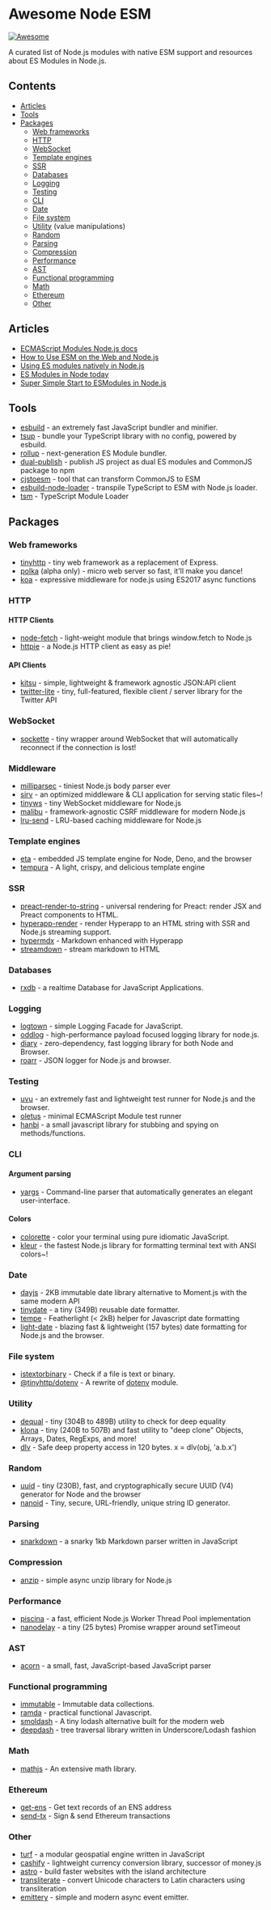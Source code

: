 # Awesome Node ESM

[![Awesome](https://awesome.re/badge-flat.svg)](https://awesome.re)

A curated list of Node.js modules with native ESM support and resources about ES Modules in Node.js.

## Contents

- [Articles](#articles)
- [Tools](#tools)
- [Packages](#packages)
  - [Web frameworks](#web-frameworks)
  - [HTTP](#http)
  - [WebSocket](#websocket)
  - [Template engines](#template-engines)
  - [SSR](#ssr)
  - [Databases](#databases)
  - [Logging](#logging)
  - [Testing](#testing)
  - [CLI](#cli)
  - [Date](#date)
  - [File system](#file-system)
  - [Utility](#utility) (value manipulations)
  - [Random](#random)
  - [Parsing](#parsing)
  - [Compression](#compression)
  - [Performance](#performance)
  - [AST](#ast)
  - [Functional programming](#functional-programming)
  - [Math](#math)
  - [Ethereum](#ethereum)
  - [Other](#other)

## Articles

- [ECMAScript Modules Node.js docs](https://nodejs.org/api/esm.html)
- [How to Use ESM on the Web and Node.js](https://byteofdev.com/posts/how-to-use-esm/)
- [Using ES modules natively in Node.js](https://2ality.com/2017/09/native-esm-node.html)
- [ES Modules in Node today](https://blog.logrocket.com/es-modules-in-node-today)
- [Super Simple Start to ESModules in Node.js](https://kentcdodds.com/blog/super-simple-start-to-es-modules-in-node-js/)

## Tools

- [esbuild](https://github.com/evanw/esbuild) - an extremely fast JavaScript bundler and minifier.
- [tsup](https://github.com/egoist/tsup) - bundle your TypeScript library with no config, powered by esbuild.
- [rollup](https://github.com/rollup/rollup) - next-generation ES Module bundler.
- [dual-publish](https://github.com/ai/dual-publish) - publish JS project as dual ES modules and CommonJS package to npm
- [cjstoesm](https://github.com/wessberg/cjstoesm) - tool that can transform CommonJS to ESM
- [esbuild-node-loader](https://github.com/antfu/esbuild-node-loader) - transpile TypeScript to ESM with Node.js loader.
- [tsm](https://github.com/lukeed/tsm) - TypeScript Module Loader

## Packages

### Web frameworks

- [tinyhttp](https://github.com/talentlessguy/tinyhttp) - tiny web framework as a replacement of Express.
- [polka](https://github.com/lukeed/polka) (alpha only) - micro web server so fast, it'll make you dance!
- [koa](https://github.com/koajs/koa) - expressive middleware for node.js using ES2017 async functions

### HTTP

#### HTTP Clients

- [node-fetch](https://github.com/node-fetch/node-fetch) - light-weight module that brings window.fetch to Node.js
- [httpie](https://github.com/lukeed/httpie) - a Node.js HTTP client as easy as pie!

#### API Clients

- [kitsu](https://github.com/wopian/kitsu) - simple, lightweight & framework agnostic JSON:API client
- [twitter-lite](https://github.com/draftbit/twitter-lite) - tiny, full-featured, flexible client / server library for the Twitter API 

### WebSocket

- [sockette](https://github.com/lukeed/sockette) - tiny wrapper around WebSocket that will automatically reconnect if the connection is lost!

### Middleware

- [milliparsec](https://github.com/talentlessguy/milliparsec) - tiniest Node.js body parser ever
- [sirv](https://github.com/lukeed/sirv) - an optimized middleware & CLI application for serving static files~! 
- [tinyws](https://github.com/talentlessguy/tinyws) - tiny WebSocket middleware for Node.js
- [malibu](https://github.com/tinyhttp/malibu) - framework-agnostic CSRF middleware for modern Node.js 
- [lru-send](https://github.com/tinyhttp/lru-send) - LRU-based caching middleware for Node.js

### Template engines

- [eta](https://github.com/eta-dev/eta) - embedded JS template engine for Node, Deno, and the browser
- [tempura](https://github.com/lukeed/tempura) - A light, crispy, and delicious template engine

### SSR

- [preact-render-to-string](https://github.com/preactjs/preact-render-to-string) - universal rendering for Preact: render JSX and Preact components to HTML.
- [hyperapp-render](https://github.com/kriasoft/hyperapp-render) - render Hyperapp to an HTML string with SSR and Node.js streaming support.
- [hypermdx](https://github.com/talentlessguy/hypermdx) - Markdown enhanced with Hyperapp 
- [streamdown](https://github.com/talentlessguy/streamdown) - stream markdown to HTML 

### Databases

- [rxdb](https://github.com/pubkey/rxdb) - a realtime Database for JavaScript Applications.

### Logging

- [logtown](https://github.com/logtown/logtown) - simple Logging Facade for JavaScript.
- [oddlog](https://gitlab.com/frissdiegurke/oddlog) - high-performance payload focused logging library for node.js.
- [diary](https://github.com/maraisr/diary) - zero-dependency, fast logging library for both Node and Browser.
- [roarr](https://github.com/gajus/roarr) - JSON logger for Node.js and browser.

### Testing

- [uvu](https://github.com/lukeed/uvu) - an extremely fast and lightweight test runner for Node.js and the browser.
- [oletus](https://github.com/bearror/oletus) - minimal ECMAScript Module test runner
- [hanbi](https://github.com/43081j/hanbi) - a small javascript library for stubbing and spying on methods/functions. 

### CLI

#### Argument parsing

- [yargs](https://github.com/yargs/yargs) - Command-line parser that automatically generates an elegant user-interface.

#### Colors

- [colorette](https://github.com/jorgebucaran/colorette) - color your terminal using pure idiomatic JavaScript.
- [kleur](https://github.com/lukeed/kleur) - the fastest Node.js library for formatting terminal text with ANSI colors~!

### Date

- [dayjs](https://github.com/iamkun/dayjs) - 2KB immutable date library alternative to Moment.js with the same modern API
- [tinydate](https://github.com/lukeed/tinydate) - a tiny (349B) reusable date formatter. 
- [tempe](https://github.com/masbagal/tempe) - Featherlight (< 2kB) helper for Javascript date formatting
- [light-date](https://github.com/xxczaki/light-date) - blazing fast & lightweight (157 bytes) date formatting for Node.js and the browser. 

### File system

- [istextorbinary](https://github.com/bevry/istextorbinary) - Check if a file is text or binary.
- [@tinyhttp/dotenv](https://github.com/talentlessguy/tinyhttp/tree/master/packages/dotenv) - A rewrite of [dotenv](https://github.com/motdotla/dotenv) module.

### Utility

- [dequal](https://github.com/lukeed/dequal) - tiny (304B to 489B) utility to check for deep equality
- [klona](https://github.com/lukeed/klona) - tiny (240B to 507B) and fast utility to "deep clone" Objects, Arrays, Dates, RegExps, and more!
- [dlv](https://github.com/developit/dlv) - Safe deep property access in 120 bytes. x = dlv(obj, 'a.b.x')


### Random

- [uuid](https://github.com/lukeed/uuid) - tiny (230B), fast, and cryptographically secure UUID (V4) generator for Node and the browser
- [nanoid](https://github.com/ai/nanoid) - Tiny, secure, URL-friendly, unique string ID generator.

### Parsing

- [snarkdown](https://github.com/developit/snarkdown) - a snarky 1kb Markdown parser written in JavaScript

### Compression

- [anzip](https://github.com/mikbry/anzip) - simple async unzip library for Node.js

### Performance

- [piscina](https://github.com/piscinajs/piscina) - a fast, efficient Node.js Worker Thread Pool implementation
- [nanodelay](https://github.com/ai/nanodelay) - a tiny (25 bytes) Promise wrapper around setTimeout 

### AST

- [acorn](https://github.com/acornjs/acorn) - a small, fast, JavaScript-based JavaScript parser

### Functional programming

- [immutable](https://github.com/facebook/immutable-js) - Immutable data collections.
- [ramda](https://github.com/Ramda/ramda) - practical functional Javascript.
- [smoldash](https://github.com/marvinhagemeister/smoldash) - A tiny lodash alternative built for the modern web
- [deepdash](https://github.com/YuriGor/deepdash) - tree traversal library written in Underscore/Lodash fashion 

### Math

- [mathjs](https://github.com/josdejong/mathjs) - An extensive math library.

### Ethereum

- [get-ens](https://github.com/talentlessguy/get-ens) - Get text records of an ENS address
- [send-tx](https://github.com/talentlessguy/send-tx) - Sign & send Ethereum transactions

### Other

- [turf](https://github.com/Turfjs/turf) - a modular geospatial engine written in JavaScript 
- [cashify](https://github.com/xxczaki/cashify) - lightweight currency conversion library, successor of money.js
- [astro](https://github.com/withastro/astro) - build faster websites with the island architecture 
- [transliterate](https://github.com/sindresorhus/transliterate) - convert Unicode characters to Latin characters using transliteration
- [emittery](https://github.com/sindresorhus/emittery) - simple and modern async event emitter.
